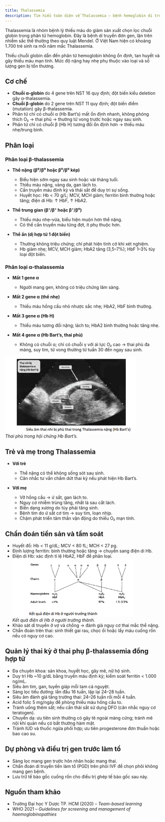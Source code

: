 ```yaml
---
title: Thalassemia
description: Tìm hiểu toàn diện về Thalassemia – bệnh hemoglobin di truyền gây thiếu máu, bao gồm nguyên nhân, phân loại, biểu hiện lâm sàng, chẩn đoán tiền sản và quản lý thai kỳ.
---
```


Thalassemia là nhóm bệnh lý thiếu máu do giảm sản xuất chọn lọc chuỗi globin trong phân tử hemoglobin. Đây là bệnh di truyền đơn gen, lặn trên nhiễm sắc thể thường theo quy luật Mendel. Ở Việt Nam hiện có khoảng 1.700 trẻ sinh ra mỗi năm mắc Thalassemia.

Thiếu chuỗi globin dẫn đến phân tử hemoglobin không ổn định, tan huyết và gây thiếu máu mạn tính. Mức độ nặng hay nhẹ phụ thuộc vào loại và số lượng gen bị tổn thương.

## Cơ chế

- **Chuỗi α-globin** do 4 gene trên NST 16 quy định; đột biến kiểu deletion gây α-thalassemia.  
- **Chuỗi β-globin** do 2 gene trên NST 11 quy định; đột biến điểm (mutation) gây β-thalassemia.  
- Phân tử chỉ có chuỗi α (Hb Bart’s) mất ổn định nhanh, không phóng thích O₂ → thai phù → thường tử vong trước hoặc ngay sau sinh.  
- Phân tử chỉ có chuỗi β (Hb H) tương đối ổn định hơn → thiếu máu nhẹ/trung bình.  

## Phân loại

### Phân loại β-thalassemia

- **Thể nặng (β⁰/β⁰ hoặc β⁰/β⁰ kép)**  
  - Biểu hiện sớm ngay sau sinh hoặc vài tháng tuổi.  
  - Thiếu máu nặng, vàng da, gan lách to.  
  - Cần truyền máu định kỳ và thải sắt để duy trì sự sống.  
  - Huyết học: Hb < 70 g/L; MCV, MCH giảm; ferritin bình thường hoặc tăng; điện di Hb: ↑ HbF, ↑ HbA2.  

- **Thể trung gian (β⁺/β⁺ hoặc β⁺/β⁰)**  
  - Thiếu máu nhẹ–vừa, biểu hiện muộn hơn thể nặng.  
  - Có thể cần truyền máu từng đợt, ít phụ thuộc hơn.  

- **Thể ẩn (dị hợp tử 1 đột biến)**  
  - Thường không triệu chứng; chỉ phát hiện tình cờ khi xét nghiệm.  
  - Hb giảm nhẹ; MCV, MCH giảm; HbA2 tăng (3,5–7%); HbF 1–3% tùy loại đột biến.  

### Phân loại α-thalassemia

- **Mất 1 gene α**  
  - Người mang gen, không có triệu chứng lâm sàng.  

- **Mất 2 gene α (thể nhẹ)**  
  - Thiếu máu hồng cầu nhỏ nhược sắc nhẹ; HbA2, HbF bình thường.  

- **Mất 3 gene α (Hb H)**  
  - Thiếu máu tương đối nặng; lách to; HbA2 bình thường hoặc tăng nhẹ.  

- **Mất 4 gene α (Hb Bart’s, thai phù)**  
  - Không có chuỗi α; chỉ có chuỗi γ với ái lực O₂ cao → thai phù đa màng, suy tim, tử vong thường từ tuần 30 đến ngay sau sinh.  

![Thai phù trong hội chứng Bart](../../../../assets/san-khoa/thieu-mau-hong-cau-nho-nhuoc-sac/thai-phu-trong-hoi-chung-Bart.png)  
_Thai phù trong hội chứng Hb Bart’s._

## Trẻ và mẹ trong Thalassemia

- **Với trẻ**  
  - Thể nặng có thể không sống sót sau sinh.  
  - Cân nhắc tư vấn chấm dứt thai kỳ nếu phát hiện Hb Bart’s.  

- **Với mẹ**  
  - Vỡ hồng cầu → ứ sắt, gan lách to.  
  - Nguy cơ nhiễm trùng tăng, nhất là sau cắt lách.  
  - Biến dạng xương do tủy phải tăng sinh.  
  - Bệnh tim do ứ sắt cơ tim → suy tim, loạn nhịp.  
  - Chậm phát triển tâm thần vận động do thiếu O₂ mạn tính.  

## Chẩn đoán tiền sản và tầm soát

- Huyết đồ: Hb < 11 g/dL; MCV < 80 fL; MCH < 27 pg.  
- Định lượng ferritin: bình thường hoặc tăng → chuyển sang điện di Hb.  
- Điện di Hb: xác định tỉ lệ HbA2, HbF để phân loại.  
  ![Kết quả điện di Hb ở người trưởng thành](../../../../assets/san-khoa/thieu-mau-hong-cau-nho-nhuoc-sac/ket-qua-dien-di-Hb-o-nguoi-truong-thanh.png)  
  _Kết quả điện di Hb ở người trưởng thành._
- Khảo sát di truyền ở vợ và chồng → đánh giá nguy cơ thai mắc thể nặng.  
- Chẩn đoán trên thai: sinh thiết gai rau, chọc ối hoặc lấy máu cuống rốn nếu có nguy cơ cao.  

## Quản lý thai kỳ ở thai phụ β-thalassemia đồng hợp tử

- Đa chuyên khoa: sản khoa, huyết học, gây mê, nữ hộ sinh.  
- Duy trì Hb ~10 g/dL bằng truyền máu định kỳ; kiểm soát ferritin < 1.000 ng/mL.  
- Siêu âm tim, gan, tuyến giáp mỗi tam cá nguyệt.  
- Sàng lọc tiểu đường: lần đầu 16 tuần, lặp lại 24–28 tuần.  
- Siêu âm đánh giá tăng trưởng thai: 24–26 tuần rồi mỗi 4 tuần.  
- Acid folic 5 mg/ngày để phòng thiếu máu hồng cầu to.  
- Tránh uống thêm sắt; nếu cần thải sắt sử dụng DFO (cân nhắc nguy cơ teratogen).  
- Chuyển dạ: ưu tiên sinh thường có gây tê ngoài màng cứng; tránh mê nội khí quản nếu có bất thường hàm mặt.  
- Tránh IUD và thuốc ngừa phối hợp; ưu tiên progesterone đơn thuần hoặc bao cao su.  

## Dự phòng và điều trị gen trước làm tổ

- Sàng lọc mang gen trước hôn nhân hoặc mang thai.  
- Chẩn đoán di truyền tiền làm tổ (PGD) trên phôi IVF để chọn phôi không mang gen bệnh.  
- Lưu trữ tế bào gốc cuống rốn cho điều trị ghép tế bào gốc sau này.  

## Nguồn tham khảo

- Trường Đại học Y Dược TP. HCM (2020) – *Team-based learning*  
- WHO 2021 – *Guidelines for screening and management of haemoglobinopathies*
